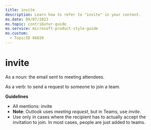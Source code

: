```yaml
---
title: invite
description: Learn how to refer to "invite" in your content.
ms.date: 09/07/2023
ms.topic: contributor-guide
ms.service: microsoft-product-style-guide
ms.custom:
  - TopicID 66820
---
```



# invite

As a noun: the email sent to meeting attendees.  

As a verb: to send a request to someone to join a team.  

**Guidelines**  
- All mentions: invite  
- **Note**: Outlook uses *meeting request*, but in Teams, use *invite*.  
- Use only in cases where the recipient has to actually accept the invitation to join. In most cases, people are just added to teams.  

